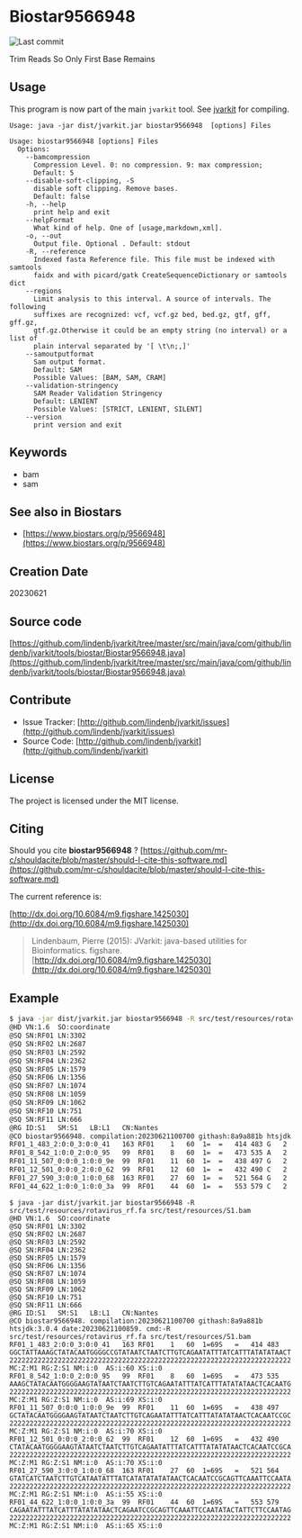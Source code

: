 # Biostar9566948

![Last commit](https://img.shields.io/github/last-commit/lindenb/jvarkit.png)

Trim Reads So Only First Base Remains


## Usage


This program is now part of the main `jvarkit` tool. See [jvarkit](JvarkitCentral.md) for compiling.


```
Usage: java -jar dist/jvarkit.jar biostar9566948  [options] Files

Usage: biostar9566948 [options] Files
  Options:
    --bamcompression
      Compression Level. 0: no compression. 9: max compression;
      Default: 5
    --disable-soft-clipping, -S
      disable soft clipping. Remove bases.
      Default: false
    -h, --help
      print help and exit
    --helpFormat
      What kind of help. One of [usage,markdown,xml].
    -o, --out
      Output file. Optional . Default: stdout
    -R, --reference
      Indexed fasta Reference file. This file must be indexed with samtools 
      faidx and with picard/gatk CreateSequenceDictionary or samtools dict
    --regions
      Limit analysis to this interval. A source of intervals. The following 
      suffixes are recognized: vcf, vcf.gz bed, bed.gz, gtf, gff, gff.gz, 
      gtf.gz.Otherwise it could be an empty string (no interval) or a list of 
      plain interval separated by '[ \t\n;,]'
    --samoutputformat
      Sam output format.
      Default: SAM
      Possible Values: [BAM, SAM, CRAM]
    --validation-stringency
      SAM Reader Validation Stringency
      Default: LENIENT
      Possible Values: [STRICT, LENIENT, SILENT]
    --version
      print version and exit

```


## Keywords

 * bam
 * sam



## See also in Biostars

 * [https://www.biostars.org/p/9566948](https://www.biostars.org/p/9566948)



## Creation Date

20230621

## Source code 

[https://github.com/lindenb/jvarkit/tree/master/src/main/java/com/github/lindenb/jvarkit/tools/biostar/Biostar9566948.java](https://github.com/lindenb/jvarkit/tree/master/src/main/java/com/github/lindenb/jvarkit/tools/biostar/Biostar9566948.java)


## Contribute

- Issue Tracker: [http://github.com/lindenb/jvarkit/issues](http://github.com/lindenb/jvarkit/issues)
- Source Code: [http://github.com/lindenb/jvarkit](http://github.com/lindenb/jvarkit)

## License

The project is licensed under the MIT license.

## Citing

Should you cite **biostar9566948** ? [https://github.com/mr-c/shouldacite/blob/master/should-I-cite-this-software.md](https://github.com/mr-c/shouldacite/blob/master/should-I-cite-this-software.md)

The current reference is:

[http://dx.doi.org/10.6084/m9.figshare.1425030](http://dx.doi.org/10.6084/m9.figshare.1425030)

> Lindenbaum, Pierre (2015): JVarkit: java-based utilities for Bioinformatics. figshare.
> [http://dx.doi.org/10.6084/m9.figshare.1425030](http://dx.doi.org/10.6084/m9.figshare.1425030)


## Example

```bash
$ java -jar dist/jvarkit.jar biostar9566948 -R src/test/resources/rotavirus_rf.fa src/test/resources/S1.bam   -S 
@HD	VN:1.6	SO:coordinate
@SQ	SN:RF01	LN:3302
@SQ	SN:RF02	LN:2687
@SQ	SN:RF03	LN:2592
@SQ	SN:RF04	LN:2362
@SQ	SN:RF05	LN:1579
@SQ	SN:RF06	LN:1356
@SQ	SN:RF07	LN:1074
@SQ	SN:RF08	LN:1059
@SQ	SN:RF09	LN:1062
@SQ	SN:RF10	LN:751
@SQ	SN:RF11	LN:666
@RG	ID:S1	SM:S1	LB:L1	CN:Nantes
@CO	biostar9566948. compilation:20230621100700 githash:8a9a881b htsjdk:3.0.4 date:20230621100755. cmd:-R src/test/resources/rotavirus_rf.fa src/test/resources/S1.bam -S
RF01_1_483_2:0:0_3:0:0_41	163	RF01	1	60	1=	=	414	483	G	2	MC:Z:M1	RG:Z:S1	NM:i:0	AS:i:60	XS:i:0
RF01_8_542_1:0:0_2:0:0_95	99	RF01	8	60	1=	=	473	535	A	2	MC:Z:M1	RG:Z:S1	NM:i:0	AS:i:69	XS:i:0
RF01_11_507_0:0:0_1:0:0_9e	99	RF01	11	60	1=	=	438	497	G	2	MC:Z:M1	RG:Z:S1	NM:i:0	AS:i:70	XS:i:0
RF01_12_501_0:0:0_2:0:0_62	99	RF01	12	60	1=	=	432	490	C	2	MC:Z:M1	RG:Z:S1	NM:i:0	AS:i:70	XS:i:0
RF01_27_590_3:0:0_1:0:0_68	163	RF01	27	60	1=	=	521	564	G	2	MC:Z:M1	RG:Z:S1	NM:i:0	AS:i:55	XS:i:0
RF01_44_622_1:0:0_1:0:0_3a	99	RF01	44	60	1=	=	553	579	C	2	MC:Z:M1	RG:Z:S1	NM:i:0	AS:i:65	XS:i:0
```

```
$ java -jar dist/jvarkit.jar biostar9566948 -R src/test/resources/rotavirus_rf.fa src/test/resources/S1.bam 
@HD	VN:1.6	SO:coordinate
@SQ	SN:RF01	LN:3302
@SQ	SN:RF02	LN:2687
@SQ	SN:RF03	LN:2592
@SQ	SN:RF04	LN:2362
@SQ	SN:RF05	LN:1579
@SQ	SN:RF06	LN:1356
@SQ	SN:RF07	LN:1074
@SQ	SN:RF08	LN:1059
@SQ	SN:RF09	LN:1062
@SQ	SN:RF10	LN:751
@SQ	SN:RF11	LN:666
@RG	ID:S1	SM:S1	LB:L1	CN:Nantes
@CO	biostar9566948. compilation:20230621100700 githash:8a9a881b htsjdk:3.0.4 date:20230621100859. cmd:-R src/test/resources/rotavirus_rf.fa src/test/resources/S1.bam
RF01_1_483_2:0:0_3:0:0_41	163	RF01	1	60	1=69S	=	414	483	GGCTATTAAAGCTATACAATGGGGCCGTATAATCTAATCTTGTCAGAATATTTATCATTTATATATAACT	2222222222222222222222222222222222222222222222222222222222222222222222	MC:Z:M1	RG:Z:S1	NM:i:0	AS:i:60	XS:i:0
RF01_8_542_1:0:0_2:0:0_95	99	RF01	8	60	1=69S	=	473	535	AAAGCTATACAATGGGGAAGTATAATCTAATCTTGTCAGAATATTTATCATTTATATATAACTCACAATG	2222222222222222222222222222222222222222222222222222222222222222222222	MC:Z:M1	RG:Z:S1	NM:i:0	AS:i:69	XS:i:0
RF01_11_507_0:0:0_1:0:0_9e	99	RF01	11	60	1=69S	=	438	497	GCTATACAATGGGGAAGTATAATCTAATCTTGTCAGAATATTTATCATTTATATATAACTCACAATCCGC	2222222222222222222222222222222222222222222222222222222222222222222222	MC:Z:M1	RG:Z:S1	NM:i:0	AS:i:70	XS:i:0
RF01_12_501_0:0:0_2:0:0_62	99	RF01	12	60	1=69S	=	432	490	CTATACAATGGGGAAGTATAATCTAATCTTGTCAGAATATTTATCATTTATATATAACTCACAATCCGCA	2222222222222222222222222222222222222222222222222222222222222222222222	MC:Z:M1	RG:Z:S1	NM:i:0	AS:i:70	XS:i:0
RF01_27_590_3:0:0_1:0:0_68	163	RF01	27	60	1=69S	=	521	564	GTATCATCTAATCTTGTCATAATATTTATCATATATATATAACTCACAATCCGCAGTTCAAATTCCAATA	2222222222222222222222222222222222222222222222222222222222222222222222	MC:Z:M1	RG:Z:S1	NM:i:0	AS:i:55	XS:i:0
RF01_44_622_1:0:0_1:0:0_3a	99	RF01	44	60	1=69S	=	553	579	CAGAATATTTATCATTTATATATAACTCAGAATCCGCAGTTCAAATTCCAATATACTATTCTTCCAATAG	2222222222222222222222222222222222222222222222222222222222222222222222	MC:Z:M1	RG:Z:S1	NM:i:0	AS:i:65	XS:i:0
```


